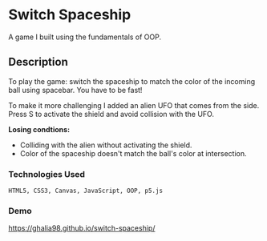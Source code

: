 # Switch Spaceship

A game I built using the fundamentals of OOP.

## Description

To play the game: switch the spaceship to match the color of the incoming ball using spacebar. You have to be fast!

To make it more challenging I added an alien UFO that comes from the side. Press S to activate the shield and avoid collision with the UFO.

**Losing condtions:**

- Colliding with the alien without activating the shield.
- Color of the spaceship doesn't match the ball's color at intersection.

### Technologies Used

```
HTML5, CSS3, Canvas, JavaScript, OOP, p5.js
```

### Demo

https://ghalia98.github.io/switch-spaceship/
